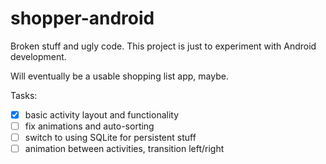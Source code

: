 # shopper-android

Broken stuff and ugly code. This project is just to experiment with Android development.

Will eventually be a usable shopping list app, maybe.

Tasks:

- [x] basic activity layout and functionality
- [ ] fix animations and auto-sorting
- [ ] switch to using SQLite for persistent stuff
- [ ] animation between activities, transition left/right
